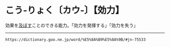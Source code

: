 # こう‐りょく〔カウ‐〕【効力】

効果を[及ぼす](およぼす（及ぼす）)ことのできる能力。「効力を発揮する」「効力を失う」

---
`https://dictionary.goo.ne.jp/word/%E5%8A%B9%E5%8A%9B/#jn-75533`